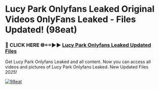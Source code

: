 # Lucy Park Onlyfans Leaked Original Videos 0nlyFans Leaked - Files Updated! (98eat)

<h3>🔴 CLICK HERE 🌐==►► <a href="https://tinyurl.com/x26r9saj" rel="nofollow">Lucy Park Onlyfans Leaked Updated Files</a></h3>

Get Lucy Park Onlyfans Leaked and all content. Now you can access all videos and pictures of Lucy Park Onlyfans Leaked. New Updated Files 2025!

[![98eat](https://i.imgur.com/LkgZPqh.gif)](https://tinyurl.com/x26r9saj)
